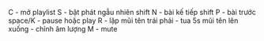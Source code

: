 C - mở playlist
S - bật phát ngẫu nhiên
shift N - bài kế tiếp
shift P - bài trước
space/K - pause hoặc play
R - lặp
mũi tên trái phải - tua 5s
mũi tên lên xuống - chỉnh âm lượng
M - mute